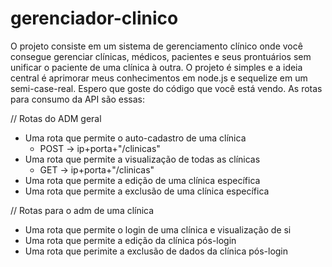 # gerenciador-clinico
O projeto consiste em um sistema de gerenciamento clínico onde você consegue gerenciar clínicas, médicos, pacientes e seus prontuários sem unificar o paciente de uma clínica à outra. 
O projeto é simples e a ideia central é aprimorar meus conhecimentos em node.js e sequelize em um semi-case-real. Espero que goste do código que você está vendo. As rotas para consumo da API são essas: 

// Rotas do ADM geral
  - Uma rota que permite o auto-cadastro de uma clínica
    - POST -> ip+porta+"/clinicas"
  - Uma rota que permite a visualização de todas as clínicas
    - GET -> ip+porta+"/clinicas"
  - Uma rota que permite a edição de uma clínica específica
  - Uma rota que permite a exclusão de uma clínica específica
  
// Rotas para o adm de uma clínica
  - Uma rota que permite o login de uma clínica e visualização de si
  - Uma rota que permite a edição da clínica pós-login
  - Uma rota que perimite a exclusão de dados da clínica pós-login
